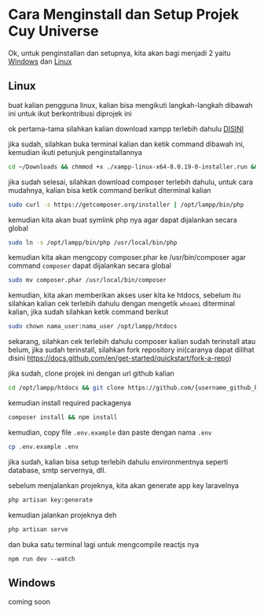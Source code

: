 # Cara Menginstall dan Setup Projek Cuy Universe
Ok, untuk penginstallan dan setupnya, kita akan bagi menjadi 2 yaitu [Windows](#windows) dan [Linux](#linux)

## Linux
buat kalian pengguna linux, kalian bisa mengikuti langkah-langkah dibawah ini untuk ikut berkontribusi diprojek ini

ok pertama-tama silahkan kalian download xampp terlebih dahulu [DISINI](https://downloadsapachefriends.global.ssl.fastly.net/8.0.19/xampp-linux-x64-8.0.19-0-installer.run?from_af=true)

jika sudah, silahkan buka terminal kalian dan ketik command dibawah ini, kemudian ikuti petunjuk penginstallannya
```bash
cd ~/Downloads && chmmod +x ./xampp-linux-x64-8.0.19-0-installer.run && sudo ./xampp-linux-x64-8.0.19-0-installer.run
```

jika sudah selesai, silahkan download composer terlebih dahulu, untuk cara mudahnya, kalian bisa ketik command berikut diterminal kalian
```bash
sudo curl -s https://getcomposer.org/installer | /opt/lampp/bin/php
```
kemudian kita akan buat symlink php nya agar dapat dijalankan secara global
```bash
sudo ln -s /opt/lampp/bin/php /usr/local/bin/php
```
kemudian kita akan mengcopy composer.phar ke /usr/bin/composer agar command `composer` dapat dijalankan secara global
```bash
sudo mv composer.phar /usr/local/bin/composer
```
kemudian, kita akan memberikan akses user kita ke htdocs, sebelum itu silahkan kalian cek terlebih dahulu dengan mengetik `whoami` diterminal kalian, jika sudah silahkan ketik command berikut
```bash
sudo chown nama_user:nama_user /opt/lampp/htdocs
```

sekarang, silahkan cek terlebih dahulu composer kalian sudah terinstall atau belum, jika sudah terinstall, silahkan fork repository ini(caranya dapat dilihat disini https://docs.github.com/en/get-started/quickstart/fork-a-repo)

jika sudah, clone projek ini dengan url github kalian
```bash
cd /opt/lampp/htdocs && git clone https://github.com/{username_github_kalian}/laract9 cuy-universe && cd cuy-universe
```
kemudian install required packagenya
```bash
composer install && npm install
```
kemudian, copy file `.env.example` dan paste dengan nama `.env`
```bash
cp .env.example .env
```

jika sudah, kalian bisa setup terlebih dahulu environmentnya seperti database, smtp servernya, dll.

sebelum menjalankan projeknya, kita akan generate app key laravelnya
```bash
php artisan key:generate
```

kemudian jalankan projeknya deh
```bash
php artisan serve
```
dan buka satu terminal lagi untuk mengcompile reactjs nya
```
npm run dev --watch
```

## Windows

coming soon
